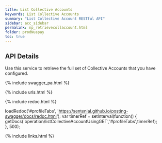 ```yaml
---
title: List Collective Accounts
keywords: List Collective Accounts
summary: "List Collective Account RESTful API"
sidebar: acc_sidebar
permalink: np_retrievecollaccount.html
folder: prodNuapay
toc: true
---
```


## API Details

Use this service to retrieve the full set of Collective Accounts that you have configured.

{% include swagger_pa.html %}

{% include urls.html %}


<ul id="profileTabs" class="nav nav-tabs">


</ul>

{% include redoc.html %}

loadRedoc('#profileTabs', 'https://sentenial.github.io/posting-swagger/docs/redoc.html');
var timerRef = setInterval(function() { getDocs('operation/listCollectiveAccountUsingGET','#profileTabs',timerRef); }, 500);


</script>


<div id="mydiv"></div>
</div>
</div>
{% include links.html %}
